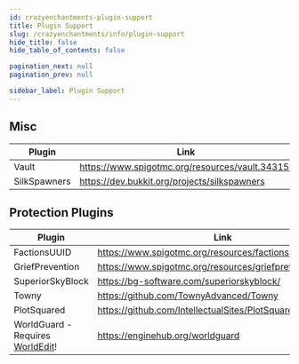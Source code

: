 ```yaml
---
id: crazyenchantments-plugin-support
title: Plugin Support
slug: /crazyenchantments/info/plugin-support
hide_title: false
hide_table_of_contents: false

pagination_next: null
pagination_prev: null

sidebar_label: Plugin Support
---
```

## Misc
| Plugin       | Link                                            |
|--------------|-------------------------------------------------|
| Vault        | https://www.spigotmc.org/resources/vault.34315/ |
| SilkSpawners | https://dev.bukkit.org/projects/silkspawners    |

## Protection Plugins
| Plugin                                                               | Link                                                                                    |
|----------------------------------------------------------------------|-----------------------------------------------------------------------------------------|
| FactionsUUID                                                         | https://www.spigotmc.org/resources/factionsuuid.1035/                                   |
| GriefPrevention                                                      | https://www.spigotmc.org/resources/griefprevention.1884/                                |
| SuperiorSkyBlock                                                     | https://bg-software.com/superiorskyblock/                                               |
| Towny                                                                | https://github.com/TownyAdvanced/Towny                                                  |
| PlotSquared                                                          | https://github.com/IntellectualSites/PlotSquared/                                       |
| WorldGuard - Requires [WorldEdit](https://enginehub.org/worldedit)!  | https://enginehub.org/worldguard                                                        |
